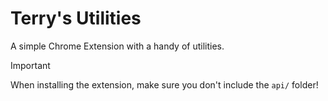 # Terry's Utilities

A simple Chrome Extension with a handy of utilities.

> [!IMPORTANT]  
> When installing the extension, make sure you don't include the `api/` folder!
